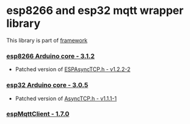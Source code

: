 # esp8266 and esp32 mqtt wrapper library

This library is part of [framework](https://github.com/serek4/esp-basic-framework)

### [esp8266 Arduino core - 3.1.2](https://github.com/esp8266/Arduino/tree/3.1.2)

- Patched version of [ESPAsyncTCP.h - v1.2.2-2](https://github.com/serek4/ESPAsyncTCP/tree/v1.2.2-2)  

### [esp32 Arduino core - 3.0.5](https://github.com/espressif/arduino-esp32/tree/3.0.5)

- Patched version of [AsyncTCP.h - v1.1.1-1](https://github.com/serek4/AsyncTCP/tree/v1.1.1-1)  

### [espMqttClient - 1.7.0](https://github.com/bertmelis/espMqttClient)


